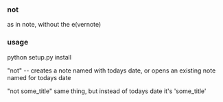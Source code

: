 ### not
as in note, without the e(vernote)

### usage
python setup.py install

"not" -- creates a note named with todays date, or opens an existing note named for todays date

"not some_title" same thing, but instead of todays date it's 'some_title'
